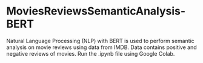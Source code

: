 # MoviesReviewsSemanticAnalysis-BERT

Natural Language Processing (NLP) with BERT is used to perform semantic analysis on movie reviews using data from IMDB. Data contains positive and negative reviews of movies.
Run the .ipynb file using Google Colab.
